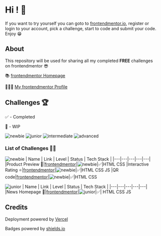 # Hi ! 👋

If you want to try yourself you can goto to [frontendmentor.io](https://www.frontendmentor.io), register or login to your account, pick a challenge, start to code and submit your code. Enjoy 😁

## About

This repository will be used for sharing all my completed **FREE** challenges on frontendmentor 😎

📚 [frontendmentor Homepage](https://www.frontendmentor.io)

👨🏻‍💻 [My frontendmentor Profile](https://www.frontendmentor.io/profile/mikhael7)

## Challenges 🏆

✅ - Completed

🚧 - WIP

![newbie](https://img.shields.io/badge/1-NEWBIE-cyan)
![junior](https://img.shields.io/badge/2-JUNIOR-green)
![intermediate](https://img.shields.io/badge/3-INTERMEDIATE-yellow)
![advanced](https://img.shields.io/badge/4-ADVANCED-orange)

### List of Challenges 🏃‍♂️

![newbie](https://img.shields.io/badge/1-NEWBIE-cyan)
| Name | Link | Level | Status | Tech Stack |
|---|---|---|---|---|
|Product Preview 💄|[frontendmentor](https://www.frontendmentor.io/challenges/product-preview-card-component-GO7UmttRfa)|![newbie](https://img.shields.io/badge/1-NEWBIE-cyan)|✅|HTML CSS
|Interactive Rating ⭐️|[frontendmentor](https://www.frontendmentor.io/challenges/interactive-rating-component-koxpeBUmI)|![newbie](https://img.shields.io/badge/1-NEWBIE-cyan)|✅|HTML CSS JS
|QR code|[frontendmentor](https://www.frontendmentor.io/challenges/qr-code-component-iux_sIO_H/hub/qr-code-component-E6mM34t181)|![newbie](https://img.shields.io/badge/1-NEWBIE-cyan)|✅|HTML CSS

![junior](https://img.shields.io/badge/2-JUNIOR-green)
| Name | Link | Level | Status | Tech Stack |
|---|---|---|---|---|
|News Homepage 📰|[frontendmentor](https://www.frontendmentor.io/solutions/newshomepagemain-ZBUX_ExBCH)|![junior](https://img.shields.io/badge/2-JUNIOR-green)|✅| HTML CSS JS

## Credits

Deployment powered by [Vercel](https://vercel.com/)

Badges powered by [shields.io](https://shields.io/)
